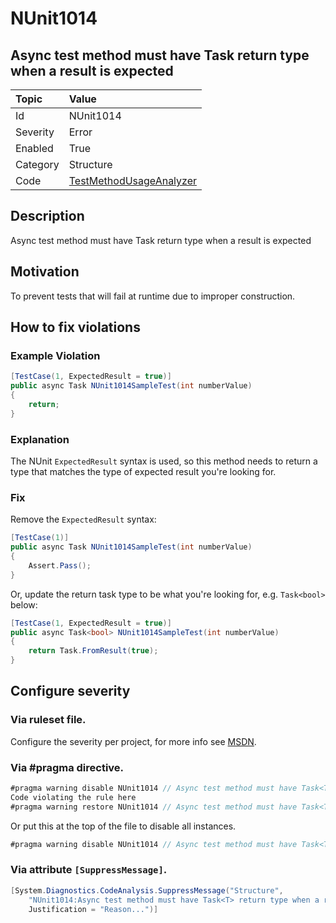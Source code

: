 # NUnit1014
## Async test method must have Task<T> return type when a result is expected

| Topic    | Value
| :--      | :--
| Id       | NUnit1014
| Severity | Error
| Enabled  | True
| Category | Structure
| Code     | [TestMethodUsageAnalyzer](https://github.com/nunit/nunit.analyzers/blob/0.2.0/src/nunit.analyzers/TestMethodUsage/TestMethodUsageAnalyzer.cs)


## Description

Async test method must have Task<T> return type when a result is expected

## Motivation

To prevent tests that will fail at runtime due to improper construction.

## How to fix violations

### Example Violation

```csharp
[TestCase(1, ExpectedResult = true)]
public async Task NUnit1014SampleTest(int numberValue)
{
    return;
}
```

### Explanation

The NUnit `ExpectedResult` syntax is used, so this method needs to return a type that matches the type of expected result you're looking for.

### Fix

Remove the `ExpectedResult` syntax:

```csharp
[TestCase(1)]
public async Task NUnit1014SampleTest(int numberValue)
{
    Assert.Pass();
}
```

Or, update the return task type to be what you're looking for, e.g. `Task<bool>` below:

```csharp
[TestCase(1, ExpectedResult = true)]
public async Task<bool> NUnit1014SampleTest(int numberValue)
{
    return Task.FromResult(true);
}
```

<!-- start generated config severity -->
## Configure severity

### Via ruleset file.

Configure the severity per project, for more info see [MSDN](https://msdn.microsoft.com/en-us/library/dd264949.aspx).

### Via #pragma directive.

```csharp
#pragma warning disable NUnit1014 // Async test method must have Task<T> return type when a result is expected
Code violating the rule here
#pragma warning restore NUnit1014 // Async test method must have Task<T> return type when a result is expected
```

Or put this at the top of the file to disable all instances.
```csharp
#pragma warning disable NUnit1014 // Async test method must have Task<T> return type when a result is expected
```

### Via attribute `[SuppressMessage]`.

```csharp
[System.Diagnostics.CodeAnalysis.SuppressMessage("Structure", 
    "NUnit1014:Async test method must have Task<T> return type when a result is expected",
    Justification = "Reason...")]
```
<!-- end generated config severity -->
